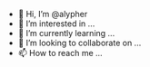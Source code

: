- 👋 Hi, I’m @alypher
- 👀 I’m interested in ...
- 🌱 I’m currently learning ...
- 💞️ I’m looking to collaborate on ...
- 📫 How to reach me ...

<!---
alypher/alypher is a ✨ special ✨ repository because its `README.md` (this file) appears on your GitHub profile.
You can click the Preview link to take a look at your changes.
--->
